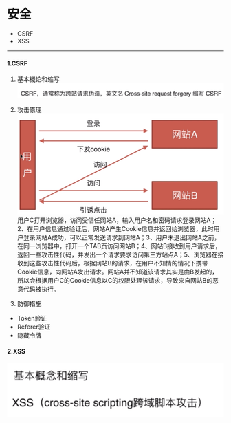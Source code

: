 # 安全
- CSRF
- XSS
---
#### 1.CSRF
1. 基本概论和缩写
![image](./img/10.1.png)
2. 攻击原理
![image](./img/10.2.png)
用户C打开浏览器，访问受信任网站A，输入用户名和密码请求登录网站A；2、在用户信息通过验证后，网站A产生Cookie信息并返回给浏览器，此时用户登录网站A成功，可以正常发送请求到网站A；3、用户未退出网站A之前，在同一浏览器中，打开一个TAB页访问网站B；4、网站B接收到用户请求后，返回一些攻击性代码，并发出一个请求要求访问第三方站点A；5、浏览器在接收到这些攻击性代码后，根据网站B的请求，在用户不知情的情况下携带Cookie信息，向网站A发出请求。网站A并不知道该请求其实是由B发起的，所以会根据用户C的Cookie信息以C的权限处理该请求，导致来自网站B的恶意代码被执行。

3. 防御措施
- Token验证
- Referer验证
- 隐藏令牌

#### 2.XSS
![image](./img/10.3.png)